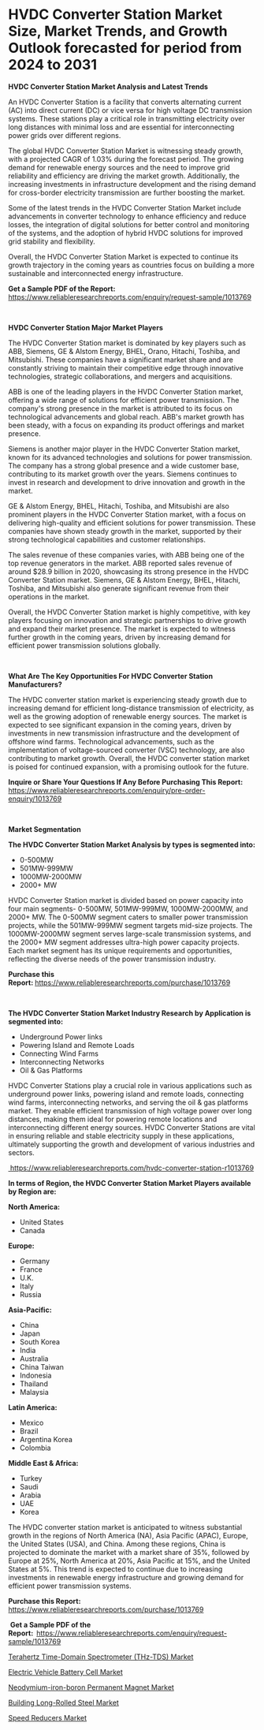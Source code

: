 <p><h1>HVDC Converter Station Market Size, Market Trends, and Growth Outlook forecasted for period from 2024 to 2031</h1></p><p><strong>HVDC Converter Station Market Analysis and Latest Trends</strong></p>
<p><p>An HVDC Converter Station is a facility that converts alternating current (AC) into direct current (DC) or vice versa for high voltage DC transmission systems. These stations play a critical role in transmitting electricity over long distances with minimal loss and are essential for interconnecting power grids over different regions.</p><p>The global HVDC Converter Station Market is witnessing steady growth, with a projected CAGR of 1.03% during the forecast period. The growing demand for renewable energy sources and the need to improve grid reliability and efficiency are driving the market growth. Additionally, the increasing investments in infrastructure development and the rising demand for cross-border electricity transmission are further boosting the market.</p><p>Some of the latest trends in the HVDC Converter Station Market include advancements in converter technology to enhance efficiency and reduce losses, the integration of digital solutions for better control and monitoring of the systems, and the adoption of hybrid HVDC solutions for improved grid stability and flexibility.</p><p>Overall, the HVDC Converter Station Market is expected to continue its growth trajectory in the coming years as countries focus on building a more sustainable and interconnected energy infrastructure.</p></p>
<p><strong>Get a Sample PDF of the Report:&nbsp;</strong> <a href="https://www.reliableresearchreports.com/enquiry/request-sample/1013769">https://www.reliableresearchreports.com/enquiry/request-sample/1013769</a></p>
<p>&nbsp;</p>
<p><strong>HVDC Converter Station Major Market Players</strong></p>
<p><p>The HVDC Converter Station market is dominated by key players such as ABB, Siemens, GE & Alstom Energy, BHEL, Orano, Hitachi, Toshiba, and Mitsubishi. These companies have a significant market share and are constantly striving to maintain their competitive edge through innovative technologies, strategic collaborations, and mergers and acquisitions.</p><p>ABB is one of the leading players in the HVDC Converter Station market, offering a wide range of solutions for efficient power transmission. The company's strong presence in the market is attributed to its focus on technological advancements and global reach. ABB's market growth has been steady, with a focus on expanding its product offerings and market presence.</p><p>Siemens is another major player in the HVDC Converter Station market, known for its advanced technologies and solutions for power transmission. The company has a strong global presence and a wide customer base, contributing to its market growth over the years. Siemens continues to invest in research and development to drive innovation and growth in the market.</p><p>GE & Alstom Energy, BHEL, Hitachi, Toshiba, and Mitsubishi are also prominent players in the HVDC Converter Station market, with a focus on delivering high-quality and efficient solutions for power transmission. These companies have shown steady growth in the market, supported by their strong technological capabilities and customer relationships.</p><p>The sales revenue of these companies varies, with ABB being one of the top revenue generators in the market. ABB reported sales revenue of around $28.9 billion in 2020, showcasing its strong presence in the HVDC Converter Station market. Siemens, GE & Alstom Energy, BHEL, Hitachi, Toshiba, and Mitsubishi also generate significant revenue from their operations in the market.</p><p>Overall, the HVDC Converter Station market is highly competitive, with key players focusing on innovation and strategic partnerships to drive growth and expand their market presence. The market is expected to witness further growth in the coming years, driven by increasing demand for efficient power transmission solutions globally.</p></p>
<p>&nbsp;</p>
<p><strong>What Are The Key Opportunities For HVDC Converter Station Manufacturers?</strong></p>
<p><p>The HVDC converter station market is experiencing steady growth due to increasing demand for efficient long-distance transmission of electricity, as well as the growing adoption of renewable energy sources. The market is expected to see significant expansion in the coming years, driven by investments in new transmission infrastructure and the development of offshore wind farms. Technological advancements, such as the implementation of voltage-sourced converter (VSC) technology, are also contributing to market growth. Overall, the HVDC converter station market is poised for continued expansion, with a promising outlook for the future.</p></p>
<p><strong>Inquire or Share Your Questions If Any Before Purchasing This Report:</strong> <a href="https://www.reliableresearchreports.com/enquiry/pre-order-enquiry/1013769">https://www.reliableresearchreports.com/enquiry/pre-order-enquiry/1013769</a></p>
<p>&nbsp;</p>
<p><strong>Market Segmentation</strong></p>
<p><strong>The HVDC Converter Station Market Analysis by types is segmented into:</strong></p>
<p><ul><li>0-500MW</li><li>501MW-999MW</li><li>1000MW-2000MW</li><li>2000+ MW</li></ul></p>
<p><p>HVDC Converter Station market is divided based on power capacity into four main segments- 0-500MW, 501MW-999MW, 1000MW-2000MW, and 2000+ MW. The 0-500MW segment caters to smaller power transmission projects, while the 501MW-999MW segment targets mid-size projects. The 1000MW-2000MW segment serves large-scale transmission systems, and the 2000+ MW segment addresses ultra-high power capacity projects. Each market segment has its unique requirements and opportunities, reflecting the diverse needs of the power transmission industry.</p></p>
<p><strong>Purchase this Report:&nbsp;</strong><a href="https://www.reliableresearchreports.com/purchase/1013769">https://www.reliableresearchreports.com/purchase/1013769</a></p>
<p>&nbsp;</p>
<p><strong>The HVDC Converter Station Market Industry Research by Application is segmented into:</strong></p>
<p><ul><li>Underground Power links</li><li>Powering Island and Remote Loads</li><li>Connecting Wind Farms</li><li>Interconnecting Networks</li><li>Oil & Gas Platforms</li></ul></p>
<p><p>HVDC Converter Stations play a crucial role in various applications such as underground power links, powering island and remote loads, connecting wind farms, interconnecting networks, and serving the oil & gas platforms market. They enable efficient transmission of high voltage power over long distances, making them ideal for powering remote locations and interconnecting different energy sources. HVDC Converter Stations are vital in ensuring reliable and stable electricity supply in these applications, ultimately supporting the growth and development of various industries and sectors.</p></p>
<p><a href="https://www.reliableresearchreports.com/hvdc-converter-station-r1013769">&nbsp;https://www.reliableresearchreports.com/hvdc-converter-station-r1013769</a></p>
<p><strong>In terms of Region, the HVDC Converter Station Market Players available by Region are:</strong></p>
<p>
    <p> <strong> North America: </strong>
        <ul>
            <li>United States</li>
            <li>Canada</li>
        </ul>
        </p> 
    <p> <strong> Europe: </strong>
        <ul>
            <li>Germany</li>
            <li>France</li>
            <li>U.K.</li>
            <li>Italy</li>
            <li>Russia</li>
        </ul>
        </p> 
    <p> <strong> Asia-Pacific: </strong>
        <ul>
            <li>China</li>
            <li>Japan</li>
            <li>South Korea</li>
            <li>India</li>
            <li>Australia</li>
            <li>China Taiwan</li>
            <li>Indonesia</li>
            <li>Thailand</li>
            <li>Malaysia</li>
        </ul>
        </p> 
    <p> <strong> Latin America: </strong>
        <ul>
            <li>Mexico</li>
            <li>Brazil</li>
            <li>Argentina Korea</li>
            <li>Colombia</li>
        </ul>
        </p> 
    <p> <strong> Middle East & Africa: </strong>
        <ul>
            <li>Turkey</li>
            <li>Saudi</li>
            <li>Arabia</li>
            <li>UAE</li>
            <li>Korea</li>
        </ul>
    </p>
    </p>
<p><p>The HVDC converter station market is anticipated to witness substantial growth in the regions of North America (NA), Asia Pacific (APAC), Europe, the United States (USA), and China. Among these regions, China is projected to dominate the market with a market share of 35%, followed by Europe at 25%, North America at 20%, Asia Pacific at 15%, and the United States at 5%. This trend is expected to continue due to increasing investments in renewable energy infrastructure and growing demand for efficient power transmission systems.</p></p>
<p><strong>Purchase this Report: </strong><a href="https://www.reliableresearchreports.com/purchase/1013769">https://www.reliableresearchreports.com/purchase/1013769</a></p>
<p>&nbsp;<strong>Get a Sample PDF of the Report:&nbsp;&nbsp;</strong><a href="https://www.reliableresearchreports.com/enquiry/request-sample/1013769">https://www.reliableresearchreports.com/enquiry/request-sample/1013769</a></p>
<p><strong></strong></p>
<p><p><a href="https://issuu.com/reportprime-2/docs/terahertz-time-domain-spectrometer-thz-tds-market-">Terahertz Time-Domain Spectrometer (THz-TDS) Market</a></p><p><a href="https://github.com/prosalinda88/Market-Research-Report-List-5/blob/main/electric-vehicle-battery-cell-market.md">Electric Vehicle Battery Cell Market</a></p><p><a href="https://medium.com/@carlahoustonh51/global-neodymium-iron-boron-permanent-magnet-market-focus-on-application-end-use-industry-type-3fc55a829e18">Neodymium-iron-boron Permanent Magnet Market</a></p><p><a href="https://medium.com/@max.sanderson5645/global-building-long-rolled-steel-market-share-and-growth-opportunities-and-market-size-growing-081235262daf">Building Long-Rolled Steel Market</a></p><p><a href="https://github.com/NorbertYates/Market-Research-Report-List-6/blob/main/speed-reducers-market.md">Speed Reducers Market</a></p></p>